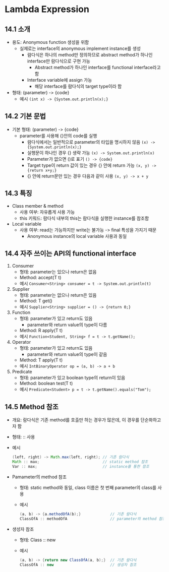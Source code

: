 # Lambda Expression

## 14.1  소개

* 용도: Anonymous function 생성을 위함
  * 실제로는 interface의 anonymous implement instance를 생성
    * 람다식은 하나의 method만 정의하므로 abstract method가 하나인 interface만 람다식으로 구현 가능
      * Abstract method가 하나인 interface를 functional interface라고 함
    * Interface variable에 assign 가능
      * 해당 interface를 람다식의 target type이라 함
* 형태: (parameter) -> {code}
  * 예시 ```(int x) -> {System.out.println(x);}```

## 14.2 기본 문법

* 기본 형태: (parameter) -> {code}
  * parameter를 사용해 {}안의 code를 실행
    * 람다식에서는 일반적으로 parameter의 타입을 명시하지 않음
        ```(x) -> {System.out.println(x);}```
    * 실행문이 하나인 경우 {} 생략 가능
        ```(x) -> System.out.println(x)```
    * Parameter가 없으면 ()로 표기
        ```() -> {code}```
    * Target type이 return 값이 있는 경우 {} 안에 return 가능
        ```(x, y) -> {return x+y;}```
    * {} 안에 return문만 있는 경우 다음과 같이 사용
        ```(x, y) -> x + y```

## 14.3 특징

* Class member & method
  * 사용 여부: 자유롭게 사용 가능
  * this 키워드: 람다식 내부의 this는 람다식을 실행한 instance를 참조함
* Local variable
  * 사용 여부: read는 가능하지만 write는 불가능 -> final 특성을 가지기 때문
    * Anonymous instance의 local variable 사용과 동일

## 14.4 자주 쓰이는 API의 functional interface

1. Consumer
   * 형태: parameter는 있으나 return은 없음
   * Method: accept(T t)
   * 예시
        ```Consumer<String> consumer = t -> System.out.println(t)```
2. Supplier
   * 형태: parameter는 없으나 return은 있음
   * Method: T get()
   * 예시
        ```Supplier<String> supplier = () -> {return 0;}```
3. Function
   * 형태: parameter가 있고 return도 있음
     * parameter와 return value의 type이 다름
   * Method: R apply(T t)
   * 예시
        ```Function<Student, String> f = t -> t.getName();```
4. Operator
   * 형태: parameter가 있고 return도 있음
     * parameter와 return value의 type이 같음
   * Method: T apply(T t)
   * 예시
        ```IntBinaryOperator op = (a, b) -> a + b```
5. Predicate
   * 형태: parameter가 있고 boolean type의 return이 있음
   * Method: boolean test(T t)
   * 예시
        ```Predicate<Student> p = t -> t.getName().equals("Tom");```

## 14.5 Method 참조

* 개요: 람다식은 기존 method를 호출만 하는 경우가 많은데, 이 경우를 단순화하고자 함
* 형태: :: 사용
* 예시
  
    ```Java
    (left, right) -> Math.max(left, right); // 기존 람다식
    Math :: max;                            // static method 참조
    Var :: max;                             // instance를 통한 참조
    ```

* Pamameter의 method 참조
  * 형태: static method와 동일, class 이름은 첫 번째 parameter의 class를 사용
  * 예시

    ```Java
    (a, b) -> {a.methodOfA(b);}             // 기존 람다식
    ClassOfA :: methodOfA                   // parameter의 method 참조
    ```

* 생성자 참조
  * 형태: Class :: new
  * 예시

    ```Java
    (a, b) -> {return new ClassOfA(a, b);}  // 기존 람다식
    ClassOfA :: new                         // 생성자 참조
    ```
